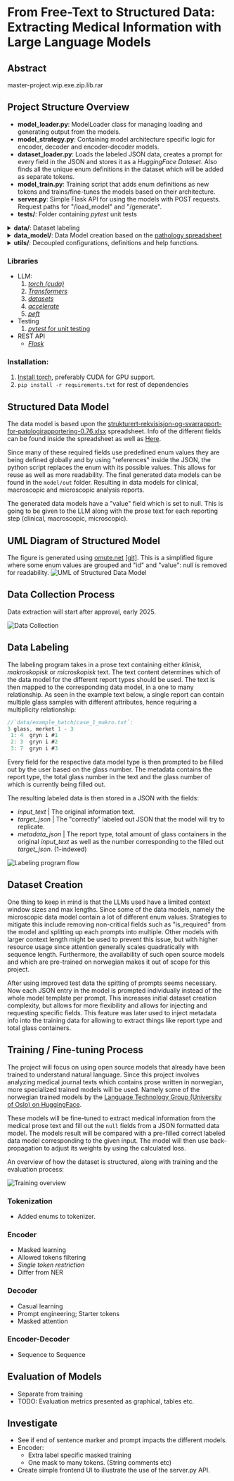 # From Free-Text to Structured Data: Extracting Medical Information with Large Language Models

## Abstract
master-project.wip.exe.zip.lib.rar

## Project Structure Overview
- **model_loader.py**: ModelLoader class for managing loading and generating output from the models.
- **model_strategy.py**: Containing model architecture specific logic for encoder, decoder and encoder-decoder models.
- **dataset_loader.py**: Loads the labeled JSON data, creates a prompt for every field in the JSON and stores it as a *HuggingFace Dataset*. Also finds all the unique enum definitions in the dataset which will be added as separate tokens.
- **model_train.py**: Training script that adds enum definitions as new tokens and trains/fine-tunes the models based on their architecture.
- **server.py**: Simple Flask API for using the models with POST requests. Request paths for "/load_model" and "/generate".
- **tests/**: Folder containing *pytest* unit tests
<details>
<summary><b>data/</b>: Dataset labeling</summary>

* **batch/**: The full unlabeled text data real world pathology reports. ***##WIP##***
* **labeled_data/**: The fully labeled data from *batch* in separated JSON form. ***##WIP##***
* **example_batch/**: Small sample of pathology reports (missing 'klinisk' info).
* **test_data/**: The labeled test data from *example_batch*, used for initial development.
* **label_data.py** Simple data labeling program that takes user input and generates training data.
</details>

<details>
<summary><b>data_model/</b>: Data Model creation based on the <a href="#data-model">pathology spreadsheet</a></summary>

* **generate_data_model.py**: Fill in each model *struct* where every entry gets a *null* "value" field and enum definitions are filled in using the enum.
* **struct/**: Containing all the base field for every report type and metadata with reference strings to enums such as *"REF_ENUM;Lokasjon"*.
* **enum/**: Contains all enum definitions.
* **figure/**: Combining the full data model and representing it as a more readable svg figure.
* **out/**: Output directory of the filled model *struct*
</details>

<details>
<summary><b>utils/</b>: Decoupled configurations, definitions and help functions.</summary>

- **config.py**: Constant definitions, including the definition of the used HuggingFace models. *Change the MODELS_DICT if you want to train a different HuggingFace model.*
- **enums.py**: Containing enum definitions mappings for model and report type.
- **token_constraints.py**: Generation constraints for stopping auto regressive models and finding allowed unmask tokens for the encoder model.
- **file_loader.py**: Helping functions for handling JSON and text files.
</details>

### Libraries
- LLM:
    1. [*torch (cuda)*](https://pytorch.org/get-started/locally/)
    2. [*Transformers*](https://pypi.org/project/transformers/)
    3. [*datasets*](https://pypi.org/project/datasets/)
    4. [*accelerate*](https://pypi.org/project/accelerate/)
    5. [*peft*](https://pypi.org/project/peft/)
- Testing
    1. [*pytest* for unit testing](https://pypi.org/project/pytest/)
- REST API
    - [*Flask*](https://pypi.org/project/Flask/)

### Installation:
1. [Install torch](https://pytorch.org/get-started/locally/), preferably CUDA for GPU support.
2. `pip install -r requirements.txt` for rest of dependencies

## Structured Data Model
The data model is based upon the [strukturert-rekvisisjon-og-svarrapport-for-patologirapportering-0.76.xlsx](https://www.kreftregisteret.no/globalassets/tarmkreftscreening/dokumenter/kvalitetsmanualen/vedlegg/strukturert-rekvisisjon-og-svarrapport-for-patologirapportering-0.76.xlsx) spreadsheet. 
Info of the different fields can be found inside the spreadsheet as well as [Here](https://www.kreftregisteret.no/screening/tarmscreening/for-helsepersonell/kvalitetsmanual/kapittel-11-laboratorieprosedyre-for-patologitjenesten).

Since many of these required fields use predefined enum values they are being defined globally and by using "references" inside the JSON, the python script replaces the enum with its possible values. This allows for reuse as well as more readability.
The final generated data models can be found in the `model/out` folder. 
Resulting in data models for clinical, macroscopic and microscopic analysis reports.

The generated data models have a "value" field which is set to null. This is going to be given to the LLM along with the prose text for each reporting step (clinical, macroscopic, microscopic).

## UML Diagram of Structured Model
The figure is generated using [omute.net](https://omute.net/editor) [[git]](https://github.com/AykutSarac/jsoncrack.com).
This is a simplified figure where some enum values are grouped and "id" and "value": null is removed for readability.
![UML of Structured Data Model](data_model/figure/data_model_figure.svg)

## Data Collection Process
Data extraction will start after approval, early 2025.

![Data Collection](figures/LLM.Overview.drawio.svg)

## Data Labeling
The labeling program takes in a prose text containing either *klinisk*, *makroskopisk* or *microskopisk* text.
The text content determines which of the data model for the different report types should be used.
The text is then mapped to the corresponding data model, in a one to many relationship. 
As seen in the example text below, a single report can contain multiple glass samples with different attributes, hence requiring a multiplicity relationship:
```js
//`data/example_batch/case_1_makro.txt`:
3 glass, merket 1 - 3
 1: 4  gryn i #1
 2: 3  gryn i #2
 3: 7  gryn i #3
```
Every field for the respective data model type is then prompted to be filled out by the user based on the glass number.
The metadata contains the report type, the total glass number in the text and the glass number of which is currently being filled out.

The resulting labeled data is then stored in a JSON with the fields:
- *input_text* | The original information text.
- *target_json* | The "correctly" labeled out JSON that the model will try to replicate. 
- *metadata_json* | The report type, total amount of glass containers in the original *input_text* as well as the number corresponding to the filled out *target_json*. (1-indexed)

![Labeling program flow](figures/Labeling.drawio.svg)

## Dataset Creation
One thing to keep in mind is that the LLMs used have a limited context window sizes and max lengths. 
Since some of the data models, namely the microscopic data model contain a lot of different enum values.
Strategies to mitigate this include removing non-critical fields such as "is_required" from the model and splitting up each prompts into multiple.
Other models with larger context length might be used to prevent this issue, but with higher resource usage since attention generally scales quadratically with sequence length.
Furthermore, the availability of such open source models and which are pre-trained on norwegian makes it out of scope for this project.

After using improved test data the spitting of prompts seems necessary. 
Now each JSON entry in the model is prompted individually instead of the whole model template per prompt.
This increases initial dataset creation complexity, but allows for more flexibility and allows for injecting and requesting specific fields.
This feature was later used to inject metadata info into the training data for allowing to extract things like report type and total glass containers.


## Training / Fine-tuning Process
The project will focus on using open source models that already have been trained to understand natural language. Since this project involves analyzing medical journal texts which contains prose written in norwegian, more specialized trained models will be used. Namely some of the norwegian trained models by the [Language Technology Group (University of Oslo) on HuggingFace](https://huggingface.co/ltg).

These models will be fine-tuned to extract medical information from the medical prose text and fill out the `null` fields from a JSON formatted data model. 
The models result will be compared with a pre-filled correct labeled data model corresponding to the given input.
The model will then use back-propagation to adjust its weights by using the calculated loss.

An overview of how the dataset is structured, along with training and the evaluation process:

![Training overview](figures/LLM.DataFlow.drawio.svg)

### Tokenization
- Added enums to tokenizer.

### Encoder 
- Masked learning
- Allowed tokens filtering
- *Single token restriction*
- Differ from NER

### Decoder
- Casual learning
- Prompt engineering; Starter tokens
- Masked attention

### Encoder-Decoder
- Sequence to Sequence

## Evaluation of Models
- Separate from training
- TODO: Evaluation metrics presented as graphical, tables etc.

## Investigate
- See if end of sentence marker and prompt impacts the different models.
- Encoder: 
    * Extra label specific masked training
    * One mask to many tokens. (String comments etc)
- Create simple frontend UI to illustrate the use of the server.py API.